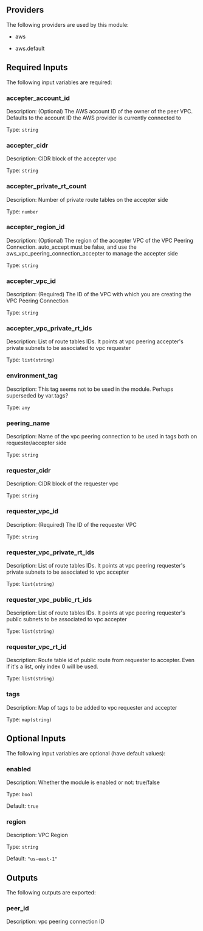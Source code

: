 ## Providers

The following providers are used by this module:

- aws

- aws.default

## Required Inputs

The following input variables are required:

### accepter\_account\_id

Description: (Optional) The AWS account ID of the owner of the peer VPC. Defaults to the account ID the AWS provider is currently connected to

Type: `string`

### accepter\_cidr

Description: CIDR block of the accepter vpc

Type: `string`

### accepter\_private\_rt\_count

Description: Number of private route tables on the accepter side

Type: `number`

### accepter\_region\_id

Description: (Optional) The region of the accepter VPC of the VPC Peering Connection. auto\_accept must be false, and use the aws\_vpc\_peering\_connection\_accepter to manage the accepter side

Type: `string`

### accepter\_vpc\_id

Description: (Required) The ID of the VPC with which you are creating the VPC Peering Connection

Type: `string`

### accepter\_vpc\_private\_rt\_ids

Description: List of route tables IDs. It points at vpc peering accepter's private subnets to be associated to vpc requester

Type: `list(string)`

### environment\_tag

Description: This tag seems not to be used in the module. Perhaps superseded by var.tags?

Type: `any`

### peering\_name

Description: Name of the vpc peering connection to be used in tags both on requester/accepter side

Type: `string`

### requester\_cidr

Description: CIDR block of the requester vpc

Type: `string`

### requester\_vpc\_id

Description: (Required) The ID of the requester VPC

Type: `string`

### requester\_vpc\_private\_rt\_ids

Description: List of route tables IDs. It points at vpc peering requester's private subnets to be associated to vpc accepter

Type: `list(string)`

### requester\_vpc\_public\_rt\_ids

Description: List of route tables IDs. It points at vpc peering requester's public subnets to be associated to vpc accepter

Type: `list(string)`

### requester\_vpc\_rt\_id

Description: Route table id of public route from requester to accepter. Even if it's a list, only index 0 will be used.

Type: `list(string)`

### tags

Description: Map of tags to be added to vpc requester and accepter

Type: `map(string)`

## Optional Inputs

The following input variables are optional (have default values):

### enabled

Description: Whether the module is enabled or not: true/false

Type: `bool`

Default: `true`

### region

Description: VPC Region

Type: `string`

Default: `"us-east-1"`

## Outputs

The following outputs are exported:

### peer\_id

Description: vpc peering connection ID

